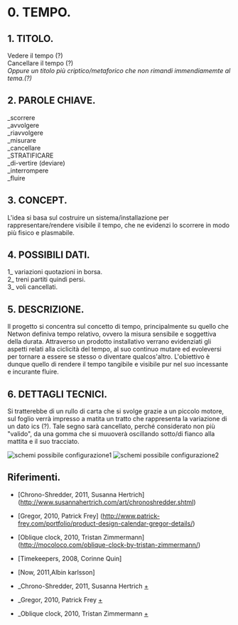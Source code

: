 # 0. TEMPO.

## 1. TITOLO.
Vedere il tempo (?)  
Cancellare il tempo (?)  
_Oppure un titolo più criptico/metaforico 
che non rimandi immendiamemte al tema.(?)_

## 2. PAROLE CHIAVE.
_scorrere  
_avvolgere  
_riavvolgere  
_misurare   
_cancellare  
_STRATIFICARE  
_di-vertire (deviare)  
_interrompere  
_fluire  

## 3. CONCEPT.
L'idea si basa sul costruire un sistema/installazione per rappresentare/rendere visibile il tempo, che ne evidenzi lo scorrere in modo più fisico e plasmabile. 

## 4. POSSIBILI DATI.
1_ variazioni quotazioni in borsa.  
2_ treni partiti quindi persi.  
3_ voli cancellati. 

## 5. DESCRIZIONE.
Il progetto si concentra sul concetto di tempo, principalmente su quello che Netwon definiva tempo relativo, ovvero la misura sensibile e soggettiva della durata. Attraverso un prodotto installativo verrano evidenziati gli aspetti relati alla ciclicità del tempo, al suo continuo mutare ed evoleversi per tornare a essere se stesso o diventare qualcos'altro.
L'obiettivo è dunque quello di rendere il tempo tangibile e visibile pur nel suo incessante e incurante fluire.

## 6. DETTAGLI TECNICI.
Si tratterebbe di un rullo di carta che si svolge grazie a un piccolo motore, sul foglio verrà impresso a matita un tratto che rappresenta la variazione di un dato ics (?). Tale segno sarà cancellato, perché considerato non più "valido", da una gomma che si muuoverà oscillando sotto/di fianco alla mattita e il suo tracciato.

![schemi possibile configurazione1](http://i.imgur.com/WCQ0H38.jpg)  ![schemi 
possibile configurazione2](http://i.imgur.com/Lghm3R6.jpg)


## Riferimenti.
- [Chrono-Shredder, 2011, Susanna Hertrich] (http://www.susannahertrich.com/art/chronoshredder.shtml)  
- [Gregor, 2010, Patrick Frey] (http://www.patrick-frey.com/portfolio/product-design-calendar-gregor-details/)  
- [Oblique clock, 2010, Tristan Zimmermann] (http://mocoloco.com/oblique-clock-by-tristan-zimmermann/)  
- [Timekeepers, 2008, Corinne Quin]
- [Now, 2011,Albin karlsson]



- _Chrono-Shredder, 2011, Susanna Hertrich
[+](http://www.susannahertrich.com/art/chronoshredder.shtml)
- _Gregor, 2010, Patrick Frey
[+](http://www.patrick-frey.com/portfolio/product-design-calendar-gregor-details/)
- _Oblique clock, 2010, Tristan Zimmermann
[+](http://mocoloco.com/oblique-clock-by-tristan-zimmermann/)
